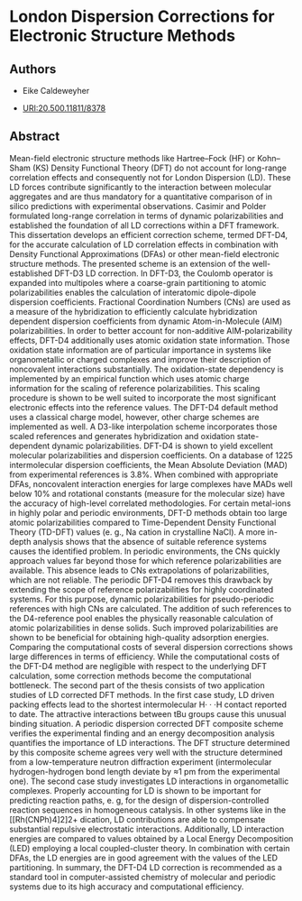 # London Dispersion Corrections for Electronic Structure Methods

## Authors

- Eike Caldeweyher

- [URI:20.500.11811/8378](http://hdl.handle.net/20.500.11811/8378)

## Abstract

Mean-field electronic structure methods like Hartree–Fock (HF) or Kohn–Sham (KS) Density Functional Theory (DFT) do not account for long-range correlation effects and consequently not for London Dispersion (LD).
These LD forces contribute significantly to the interaction between molecular aggregates and are thus mandatory for a quantitative comparison of in silico predictions with experimental observations.
Casimir and Polder formulated long-range correlation in terms of dynamic polarizabilities and established the foundation of all LD corrections within a DFT framework.
This dissertation develops an efficient correction scheme, termed DFT-D4, for the accurate calculation of LD correlation effects in combination with Density Functional Approximations (DFAs) or other mean-field electronic structure methods.
The presented scheme is an extension of the well-established DFT-D3 LD correction.
In DFT-D3, the Coulomb operator is expanded into multipoles where a coarse-grain partitioning to atomic polarizabilities enables the calculation of interatomic dipole-dipole dispersion coefficients.
Fractional Coordination Numbers (CNs) are used as a measure of the hybridization to efficiently calculate hybridization dependent dispersion coefficients from dynamic Atom-in-Molecule (AIM) polarizabilities.
In order to better account for non-additive AIM-polarizability effects, DFT-D4 additionally uses atomic oxidation state information.
Those oxidation state information are of particular importance in systems like organometallic or charged complexes and improve their description of noncovalent interactions substantially.
The oxidation-state dependency is implemented by an empirical function which uses atomic charge information for the scaling of reference polarizabilities.
This scaling procedure is shown to be well suited to incorporate the most significant electronic effects into the reference values.
The DFT-D4 default method uses a classical charge model, however, other charge schemes are implemented as well.
A D3-like interpolation scheme incorporates those scaled references and generates hybridization and oxidation state-dependent dynamic polarizabilities.
DFT-D4 is shown to yield excellent molecular polarizabilities and dispersion coefficients.
On a database of 1225 intermolecular dispersion coefficients, the Mean Absolute Deviation (MAD) from experimental references is 3.8%.
When combined with appropriate DFAs, noncovalent interaction energies for large complexes have MADs well below 10% and rotational constants (measure for the molecular size) have the accuracy of high-level correlated methodologies.
For certain metal-ions in highly polar and periodic environments, DFT-D methods obtain too large atomic polarizabilities compared to Time-Dependent Density Functional Theory (TD-DFT) values (e. g., Na cation in crystalline NaCl).
A more in-depth analysis shows that the absence of suitable reference systems causes the identified problem.
In periodic environments, the CNs quickly approach values far beyond those for which reference polarizabilities are available.
This absence leads to CNs extrapolations of polarizabilities, which are not reliable. The periodic DFT-D4 removes this drawback by extending the scope of reference polarizabilities for highly coordinated systems.
For this purpose, dynamic polarizabilities for pseudo-periodic references with high CNs are calculated.
The addition of such references to the D4-reference pool enables the physically reasonable calculation of atomic polarizabilities in dense solids.
Such improved polarizabilities are shown to be beneficial for obtaining high-quality adsorption energies.
Comparing the computational costs of several dispersion corrections shows large differences in terms of efficiency.
While the computational costs of the DFT-D4 method are negligible with respect to the underlying DFT calculation, some correction methods become the computational bottleneck.
The second part of the thesis consists of two application studies of LD corrected DFT methods.
In the first case study, LD driven packing effects lead to the shortest intermolecular H· · ·H contact reported to date.
The attractive interactions between tBu groups cause this unusual binding situation.
A periodic dispersion corrected DFT composite scheme verifies the experimental finding and an energy decomposition analysis quantifies the importance of LD interactions.
The DFT structure determined by this composite scheme agrees very well with the structure determined from a low-temperature neutron diffraction experiment (intermolecular hydrogen-hydrogen bond length deviate by ≈1 pm from the experimental one).
The second case study investigates LD interactions in organometallic complexes.
Properly accounting for LD is shown to be important for predicting reaction paths, e. g, for the design of dispersion-controlled reaction sequences in homogeneous catalysis.
In other systems like in the [[Rh(CNPh)4]2]2+ dication, LD contributions are able to compensate substantial repulsive electrostatic interactions.
Additionally, LD interaction energies are compared to values obtained by a Local Energy Decomposition (LED) employing a local coupled-cluster theory.
In combination with certain DFAs, the LD energies are in good agreement with the values of the LED partitioning.
In summary, the DFT-D4 LD correction is recommended as a standard tool in computer-assisted chemistry of molecular and periodic systems due to its high accuracy and computational efficiency.
